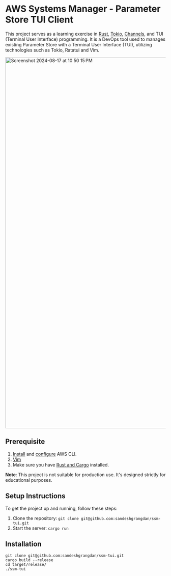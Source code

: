 # AWS Systems Manager - Parameter Store TUI Client

This project serves as a learning exercise in [Rust](https://www.rust-lang.org/), [Tokio](https://tokio.rs/), [Channels](https://tokio.rs/tokio/tutorial/channels), and TUI (Terminal User Interface) programming. It is a DevOps tool used to manages existing Parameter Store with a Terminal User Interface (TUI), utilizing technologies such as Tokio, Ratatui and Vim.

<img width="1166" alt="Screenshot 2024-08-17 at 10 50 15 PM" src="https://github.com/user-attachments/assets/2ef5e441-6b99-4eea-86b2-b553bb788cea">

## Prerequisite
1. [Install](https://docs.aws.amazon.com/cli/latest/userguide/getting-started-install.html) and [configure](https://docs.aws.amazon.com/cli/latest/userguide/cli-chap-configure.html) AWS CLI.
2. [Vim](https://github.com/vim/vim)
3. Make sure you have [Rust and Cargo](https://www.rust-lang.org/tools/install) installed.

**Note**: This project is not suitable for production use. It's designed strictly for educational purposes.

## Setup Instructions

To get the project up and running, follow these steps:

1. Clone the repository: `git clone git@github.com:sandeshgrangdan/ssm-tui.git`
2. Start the server: `cargo run`

## Installation
```
git clone git@github.com:sandeshgrangdan/ssm-tui.git
cargo build --release
cd target/release/
./ssm-tui
```
